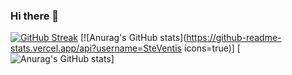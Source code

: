 ### Hi there 👋

<!--
**SteVentis/SteVentis** is a ✨ _special_ ✨ repository because its `README.md` (this file) appears on your GitHub profile.

Here are some ideas to get you started:

- 🔭 I’m currently working on ...
- 🌱 I’m currently learning ...
- 👯 I’m looking to collaborate on ...
- 🤔 I’m looking for help with ...
- 💬 Ask me about ...
- 📫 How to reach me: ...
- 😄 Pronouns: ...
- ⚡ Fun fact: ...
-->

[![GitHub Streak](https://github-readme-streak-stats.herokuapp.com/?user=SteVentis)](https://git.io/streak-stats)
[![Anurag's GitHub stats](https://github-readme-stats.vercel.app/api?username=SteVentis icons=true)]
[![Anurag's GitHub stats](https://github-readme-stats.vercel.app/api?username=SteVentis&show_icons=true&theme=radical)]
